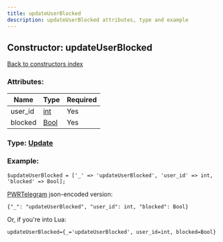 ```yaml
---
title: updateUserBlocked
description: updateUserBlocked attributes, type and example
---
```

## Constructor: updateUserBlocked  
[Back to constructors index](index.md)



### Attributes:

| Name     |    Type       | Required |
|----------|---------------|----------|
|user\_id|[int](../types/int.md) | Yes|
|blocked|[Bool](../types/Bool.md) | Yes|



### Type: [Update](../types/Update.md)


### Example:

```
$updateUserBlocked = ['_' => 'updateUserBlocked', 'user_id' => int, 'blocked' => Bool];
```  

[PWRTelegram](https://pwrtelegram.xyz) json-encoded version:

```
{"_": "updateUserBlocked", "user_id": int, "blocked": Bool}
```


Or, if you're into Lua:  


```
updateUserBlocked={_='updateUserBlocked', user_id=int, blocked=Bool}

```


